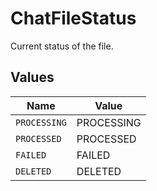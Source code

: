 # ChatFileStatus

Current status of the file.


## Values

| Name         | Value        |
| ------------ | ------------ |
| `PROCESSING` | PROCESSING   |
| `PROCESSED`  | PROCESSED    |
| `FAILED`     | FAILED       |
| `DELETED`    | DELETED      |